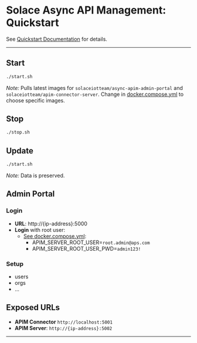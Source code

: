 # Solace Async API Management: Quickstart

See [Quickstart Documentation](https://solace-iot-team.github.io/async-apim/quickstart/index.html) for details.

---

## Start
````bash
./start.sh
````
_Note:_ Pulls latest images for `solaceiotteam/async-apim-admin-portal` and `solaceiotteam/apim-connector-server`.
Change in [docker.compose.yml](./docker.compose.yml) to choose specific images.

## Stop
````bash
./stop.sh
````

## Update
````bash
./start.sh
````
_Note:_ Data is preserved.


## Admin Portal

### Login
* **URL**: http://{ip-address}:5000
* **Login** with root user:
  - [See docker.compose.yml](./docker.compose.yml):
    - APIM_SERVER_ROOT_USER=`root.admin@aps.com`
    - APIM_SERVER_ROOT_USER_PWD=`admin123!`

### Setup

* users
* orgs
* ...


## Exposed URLs

* **APIM Connector** ``http://localhost:5001``
* **APIM Server**: ``http://{ip-address}:5002``

---
